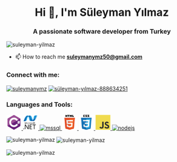 <h1 align="center">Hi 👋, I'm Süleyman Yılmaz</h1>
<h3 align="center">A passionate software developer from Turkey</h3>
<p align="left"> <img src="https://komarev.com/ghpvc/?username=suleyman-yilmaz&label=Profile%20views&color=0e75b6&style=flat" alt="suleyman-yilmaz" /> </p>

- 📫 How to reach me **suleymanymz50@gmail.com**

<h3 align="left">Connect with me:</h3>
<p align="left">
<a href="https://twitter.com/suleymanymz" target="blank"><img align="center" src="https://raw.githubusercontent.com/rahuldkjain/github-profile-readme-generator/master/src/images/icons/Social/twitter.svg" alt="suleymanymz" height="30" width="40" /></a>
<a href="https://linkedin.com/in/süleyman-yılmaz-888634251" target="blank"><img align="center" src="https://raw.githubusercontent.com/rahuldkjain/github-profile-readme-generator/master/src/images/icons/Social/linked-in-alt.svg" alt="süleyman-yılmaz-888634251" height="30" width="40" /></a>
</p>

<h3 align="left">Languages and Tools:</h3>

<p align="left"> 
  <a href="https://www.w3schools.com/cs/" target="_blank" rel="noreferrer"> <img src="https://raw.githubusercontent.com/devicons/devicon/master/icons/csharp/csharp-original.svg" alt="csharp" width="40" height="40"/>
  </a>
  <a href="https://dotnet.microsoft.com/" target="_blank" rel="noreferrer"> <img src="https://raw.githubusercontent.com/devicons/devicon/master/icons/dot-net/dot-net-original-wordmark.svg" alt="dotnet" width="40" height="40"/> 
  </a>
  <a href="https://www.microsoft.com/en-us/sql-server" target="_blank" rel="noreferrer"> <img src="https://www.svgrepo.com/show/303229/microsoft-sql-server-logo.svg" alt="mssql" width="40" height="40"/> 
  </a>
  <a href="https://www.w3.org/html/" target="_blank" rel="noreferrer"> <img src="https://raw.githubusercontent.com/devicons/devicon/master/icons/html5/html5-original-wordmark.svg" alt="html5" width="40" height="40"/>
  </a>
 <a href="https://www.w3schools.com/css/" target="_blank" rel="noreferrer"> <img src="https://raw.githubusercontent.com/devicons/devicon/master/icons/css3/css3-original-wordmark.svg" alt="css3" width="40" height="40"/> 
 </a>
  <a href="https://developer.mozilla.org/en-US/docs/Web/JavaScript" target="_blank" rel="noreferrer"> <img src="https://raw.githubusercontent.com/devicons/devicon/master/icons/javascript/javascript-original.svg" alt="javascript" width="40" height="40"/> 
  </a>
  <a href="https://nodejs.org/en" target="_blank" rel="noreferrer"> <img src="https://avatars.githubusercontent.com/u/9950313?s=48&v=4" alt="nodejs" width="40" height="40"/> 
  </a>
</p>

<p><img align="left" src="https://github-readme-stats.vercel.app/api/top-langs?username=suleyman-yilmaz&show_icons=true&locale=en&layout=compact" alt="suleyman-yilmaz" /></p>

<p>&nbsp;<img align="center" src="https://github-readme-stats.vercel.app/api?username=suleyman-yilmaz&show_icons=true&locale=en" alt="suleyman-yilmaz" /></p>

<p><img align="center" src="https://github-readme-streak-stats.herokuapp.com/?user=suleyman-yilmaz&" alt="suleyman-yilmaz" /></p>
